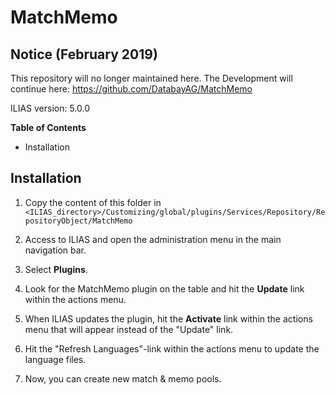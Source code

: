 # MatchMemo


## Notice (February 2019)

This repository will no longer maintained here.
The Development will continue here: https://github.com/DatabayAG/MatchMemo

ILIAS version: 5.0.0

**Table of Contents**
* Installation

## Installation

1. Copy the content of this folder in
   `<ILIAS_directory>/Customizing/global/plugins/Services/Repository/RepositoryObject/MatchMemo`

2. Access to ILIAS and open the administration menu in the main navigation bar.

3. Select **Plugins**.

4. Look for the MatchMemo plugin on the table and hit the **Update**
   link within the actions menu.

5. When ILIAS updates the plugin, hit the **Activate** link within
   the actions menu that will appear instead of the "Update" link.

6. Hit the "Refresh Languages"-link within the actions menu to
   update the language files.

7. Now, you can create new match & memo pools.
